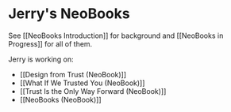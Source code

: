 # Jerry's NeoBooks

See [[NeoBooks Introduction]] for background and [[NeoBooks in Progress]] for all of them. 

Jerry is working on: 

 - [[Design from Trust (NeoBook)]]
 - [[What If We Trusted You (NeoBook)]]
 - [[Trust Is the Only Way Forward (NeoBook)]]
 - [[NeoBooks (NeoBook)]]  



